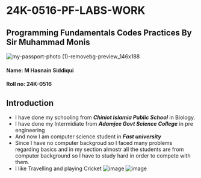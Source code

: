 # 24K-0516-PF-LABS-WORK
## Programming Fundamentals Codes Practices By Sir Muhammad Monis
![my-passport-photo (1)-removebg-preview_146x188](https://github.com/user-attachments/assets/7b039ddf-6f13-4f5f-bb0c-0bfb560557bb)
#### Name: M Hasnain Siddiqui
#### Roll no: 24K-0516
## Introduction
+ I have done my schooling from **_Chiniot Islamia Public School_** in Biology.
+ I have done my Intermidiate from **_Adamjee Govt Science College_** in pre engineering
+ And now I am computer science student in **_Fast university_**
+ Since I have no computer backgroud so I faced many problems regarding basics and in my section almostr all the students are from computer background so I have to study hard in order to compete with them.
+ I like Travelling and playing Cricket ![image](https://github.com/user-attachments/assets/62c92eaa-4b38-4f6b-801c-5b0185f96d5e) ![image](https://github.com/user-attachments/assets/2d622f5a-9431-4106-9189-a2bb04e662fd)




